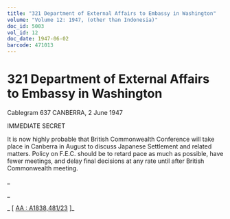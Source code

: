 ```yaml
---
title: "321 Department of External Affairs to Embassy in Washington"
volume: "Volume 12: 1947, (other than Indonesia)"
doc_id: 5003
vol_id: 12
doc_date: 1947-06-02
barcode: 471013
---
```


# 321 Department of External Affairs to Embassy in Washington

Cablegram 637 CANBERRA, 2 June 1947

IMMEDIATE SECRET

It is now highly probable that British Commonwealth Conference will take place in Canberra in August to discuss Japanese Settlement and related matters. Policy on F.E.C. should be to retard pace as much as possible, have fewer meetings, and delay final decisions at any rate until after British Commonwealth meeting.

_

_

_ [ [AA : A1838,481/23](http://www.naa.gov.au/cgi-bin/Search?O=I&Number=471013) ]_
